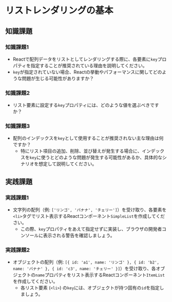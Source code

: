 # リストレンダリングの基本

## 知識課題

### 知識課題1

- Reactで配列データをリストとしてレンダリングする際に、各要素に`key`プロパティを指定することが推奨されている理由を説明してください。
- `key`が指定されていない場合、Reactの挙動やパフォーマンスに関してどのような問題が生じる可能性がありますか？

### 知識課題2

- リスト要素に設定する`key`プロパティには、どのような値を選ぶべきですか？

### 知識課題3

- 配列のインデックスを`key`として使用することが推奨されない主な理由は何ですか？
  - 特にリスト項目の追加、削除、並び替えが発生する場合に、インデックスを`key`に使うとどのような問題が発生する可能性があるか、具体的なシナリオを想定して説明してください。

## 実践課題

### 実践課題1

- 文字列の配列（例: `['リンゴ', 'バナナ', 'チェリー']`）を受け取り、各要素を`<li>`タグでリスト表示するReactコンポーネント`SimpleList`を作成してください。
  - この際、`key`プロパティをあえて指定せずに実装し、ブラウザの開発者コンソールに表示される警告を確認しましょう。

### 実践課題2

- オブジェクトの配列（例: `[{ id: 'a1', name: 'リンゴ' }, { id: 'b2', name: 'バナナ' }, { id: 'c3', name: 'チェリー' }]`）を受け取り、各オブジェクトの`name`プロパティをリスト表示するReactコンポーネント`ItemList`を作成してください。
  - 各リスト要素 (`<li>`) の`key`には、オブジェクトが持つ固有の`id`を指定しましょう。

